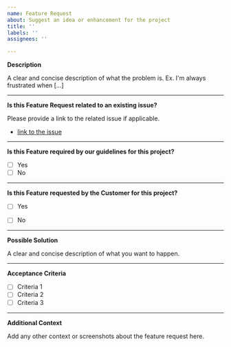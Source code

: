 ```yaml
---
name: Feature Request
about: Suggest an idea or enhancement for the project
title: ''
labels: ''
assignees: ''

---
```


**Description**

A clear and concise description of what the problem is. Ex. I'm always frustrated when [...]

----------

**Is this Feature Request related to an existing issue?**

Please provide a link to the related issue if applicable.
* [link to the issue]() 

----------
**Is this Feature required by our guidelines for this project?**

* [ ] Yes
* [ ] No

----------
**Is this Feature requested by the Customer for this project?**

* [ ] Yes
* [ ] No


----------
**Possible Solution**

A clear and concise description of what you want to happen.

----------
**Acceptance Criteria**

* [ ] Criteria 1
* [ ] Criteria 2
* [ ] Criteria 3

----------
**Additional Context**

Add any other context or screenshots about the feature request here.

